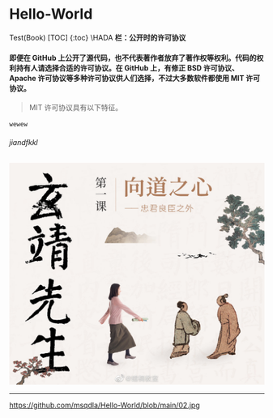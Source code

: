 # Hello-World
Test(Book)
[TOC]
{:toc}
\\HADA
**栏：公开时的许可协议**
#### 即便在 GitHub 上公开了源代码，也不代表著作者放弃了著作权等权利。代码的权利持有人请选择合适的许可协议。在 GitHub 上，有修正 BSD 许可协议、Apache 许可协议等多种许可协议供人们选择，不过大多数软件都使用 MIT 许可协议。
> MIT 许可协议具有以下特征。

`wewew`

######  jiandfkkl
  
![Image description](https://github.com/msqdla/Hello-World/blob/main/02.jpg)

 ---
https://github.com/msqdla/Hello-World/blob/main/02.jpg
